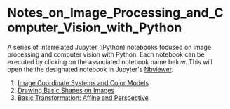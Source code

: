 # Notes_on_Image_Processing_and_Computer_Vision_with_Python

A series of interrelated Jupyter (iPython) notebooks focused on image processing and computer vision with Python. Each notebook can be executed by clicking on the associated notebook name below. This will open the the designated notebook in Jupyter's <a href="nbviewer.jupyter.org">Nbviewer</a>.

<ol>
  <li> <a href= "https://nbviewer.jupyter.org/github/daveking63/Notes_on_Image_Processing_and_Computer_Vision/blob/main/Image_Coordinate_Systems_and_Color_Models/notes_for_image_processing_coordinates_colors_git_version2.ipynb">Image Coordinate Systems and Color Models</a>
  </li>
  <li>
    <a href="https://nbviewer.jupyter.org/github/daveking63/Notes_on_Image_Processing_and_Computer_Vision/blob/main/Drawing_Shapes_on_Images/notes_for_image_processing_drawing_basic_shapes_git_version2.ipynb">Drawing Basic Shapes on Images</a>
  </li>
  <li><a href= "https://nbviewer.jupyter.org/github/daveking63/Notes_on_Image_Processing_and_Computer_Vision/blob/main/Basic_Transformations/notes_for_image_processing_transformations_git_version3.ipynb">Basic Transformation: Affine and Perspective</a>
  </li>
</ol>

